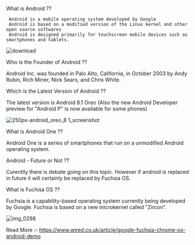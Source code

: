  What is Android ??

     Android is a mobile operating system developed by Google
     Android is based on a modified version of the Linux kernel and other open source softwares 
     Android is designed primarily for touchscreen mobile devices such as smartphones and tablets.
   
   
![download](https://user-images.githubusercontent.com/37036783/39697365-56c40590-520e-11e8-9f47-75066ff08def.png)
   
  Who is the Founder of Android ??

   Android Inc. was founded in Palo Alto, California, in October 2003 by Andy Rubin, Rich Miner, Nick Sears, and Chris White.

 Which is the Latest Version of Android ??

 The latest version is Android 8.1 Oreo (Also the new Android Developer preview for "Android P" is now available for some phones)
  
  ![250px-android_oreo_8 1_screenshot](https://user-images.githubusercontent.com/37036783/39697307-1fec2124-520e-11e8-88b5-9102d9104ae2.png) 
  
  What is Android One ??

   Android One is a series of smartphones that run on a unmodified Android operating system. 
   
  Android - Future or Not ??

 Curentlly there is debate going on this topic. However if android is replaced in future it will certainly be replaced by Fuchsia OS. 
 
   What is Fuchisa OS ??
 
   Fuchsia is a capability-based operating system currently being developed by Google.
   Fuchsia is based on a new microkernel called "Zircon".
  
  ![img_0298](https://user-images.githubusercontent.com/37036783/39697601-0fd36710-520f-11e8-8788-65c10c0a2425.png)
  
  Read More :-  https://www.wired.co.uk/article/google-fuchsia-chrome-os-android-demo
